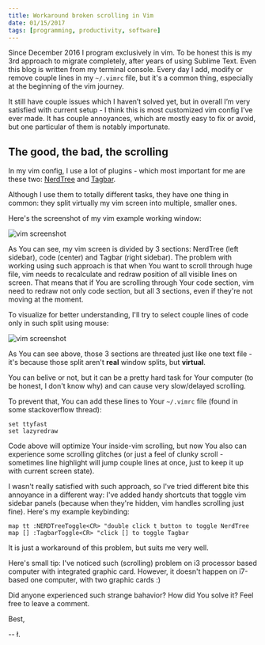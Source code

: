 ```yaml
---
title: Workaround broken scrolling in Vim
date: 01/15/2017
tags: [programming, productivity, software]
---
```


Since December 2016 I program exclusively in vim.  To be honest this is my 3rd approach to migrate completely, after years of using Sublime Text.
Even this blog is written from my terminal console. 
Every day I add, modify or remove couple lines in my `~/.vimrc` file, but it's a common thing, especially at the beginning of the vim journey.

It still have couple issues which I haven’t solved yet, but in overall I’m very satisfied with current setup - I think this is most customized vim config I’ve ever made.
It has couple annoyances, which are mostly easy to fix or avoid, but one particular of them is notably importunate.

## The good, the bad, the scrolling

In my vim config, I use a lot of plugins - which most important for me are these two: [NerdTree](https://github.com/scrooloose/nerdtree) and [Tagbar](https://github.com/majutsushi/tagbar).

Although I use them to totally different tasks, they have one thing in common: they split virtually my vim screen into multiple, smaller ones.

Here's the screenshot of my vim example working window:

![vim screenshot](/images/vim-scroll-1.png)

As You can see, my vim screen is divided by 3 sections: NerdTree (left sidebar), code (center) and Tagbar (right sidebar).
The problem with working using such approach is that when You want to scroll through huge file, vim needs to recalculate and redraw position of all visible lines on screen. 
That means that if You are scrolling through Your code section, vim need to redraw not only code section, but all 3 sections, even if they're not moving at the moment.

To visualize for better understanding, I'll try to select couple lines of code only in such split using mouse:

![vim screenshot](/images/vim-scroll-2.png)

As You can see above, those 3 sections are threated just like one text file - it's because those split aren't **real** window splits, but **virtual**.

You can belive or not, but it can be a pretty hard task for Your computer (to be honest, I don't know why) and can cause very slow/delayed scrolling.

To prevent that, You can add these lines to Your `~/.vimrc` file (found in some stackoverflow thread):

```
set ttyfast
set lazyredraw
```

Code above will optimize Your inside-vim scrolling, but now You also can experience some scrolling glitches (or just a feel of clunky scroll - sometimes line highlight will jump couple lines at once, just to keep it up with current screen state).

I wasn't really satisfied with such approach, so I've tried different bite this annoyance in a different way: I've added handy shortcuts that toggle vim sidebar panels (because when they're hidden, vim handles scrolling just fine). Here's my example keybinding:

```
map tt :NERDTreeToggle<CR> "double click t button to toggle NerdTree
map [] :TagbarToggle<CR> "click [] to toggle Tagbar
```

It is just a workaround of this problem, but suits me very well.

Here's small tip: I've noticed such (scrolling) problem on i3 processor based computer with integrated graphic card. However, it doesn't happen on i7-based one computer, with two graphic cards :)

Did anyone experienced such strange bahavior? How did You solve it? Feel free to leave a comment.

Best,

-- ł.
